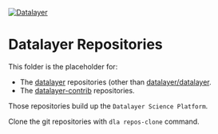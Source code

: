 [![Datalayer](https://raw.githubusercontent.com/datalayer/datalayer/main/res/logo/datalayer-25.svg?sanitize=true)](https://datalayer.io)

# Datalayer Repositories

This folder is the placeholder for:

+ The [datalayer](https://github.com/datalayer) repositories (other than [datalayer/datalayer](https://github.com/datalayer/datalayer).
+ The [datalayer-contrib](https://github.com/datalayer-contrib) repositories.

Those repositories build up the `Datalayer Science Platform`.

Clone the git repositories with `dla repos-clone` command.
